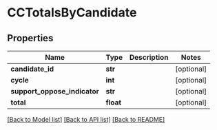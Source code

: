 # CCTotalsByCandidate

## Properties
Name | Type | Description | Notes
------------ | ------------- | ------------- | -------------
**candidate_id** | **str** |  | [optional]
**cycle** | **int** |  | [optional]
**support_oppose_indicator** | **str** |  | [optional]
**total** | **float** |  | [optional]

[[Back to Model list]](../README.md#documentation-for-models) [[Back to API list]](../README.md#documentation-for-api-endpoints) [[Back to README]](../README.md)
